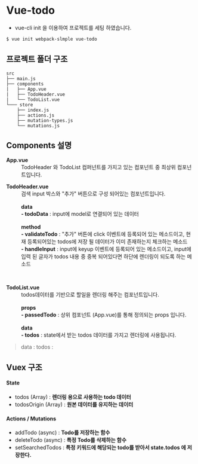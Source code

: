 # Vue-todo

* vue-cli init 을 이용하여 프로젝트를 세팅 하였습니다.

``` bash
$ vue init webpack-slmple vue-todo
```


## 프로젝트 폴더 구조
```
src
├── main.js
├── components
|   ├── App.vue
|   ├── TodoHeader.vue
|   └── TodoList.vue
└─── store
    ├── index.js
    ├── actions.js
    ├── mutation-types.js
    └── mutations.js
```

## Components 설명
<dl>
    <dt><b>App.vue</b></dt>
    <dd>
        TodoHeader 와 TodoList 컴퍼넌트를 가지고 있는 컴포넌트 중 최상위 컴포넌트입니다.
    </dd>
</dl>

<dl>
    <dt><b>TodoHeader.vue</b></dt>
    <dd>
        검색 input 박스와 "추가" 버튼으로 구성 되어있는 컴포넌트입니다.<br/><br/>
         <b>data</b><br/>
         <b>- todoData</b> : input에 model로 연결되어 있는 데이터<br/><br/>
         <b>method</b><br/>
         <b>- validateTodo</b> : "추가" 버튼에 click 이벤트에 등록되어 있는 메소드이고, 현재 등록되어있는 todos에 저장 될 데이터가 이미 존재하는지 체크하는 메소드<br/>
         <b>- handleInput</b> : input에 keyup 이벤트에 등록되어 있는 메소드이고, input에 입력 된 글자가 todos 내용 중 중복 되어있다면 하단에 렌더링이 되도록 하는 메소드
    </dd>
</dl>
<br/>
<dl>
    <dt><b>TodoList.vue</b></dt>
    <dd>
        todos데이터를 기반으로 할일을 렌더링 해주는 컴포넌트입니다.<br/><br/>
        <b>props</b><br/>
        <b>- passedTodo</b> : 상위 컴포넌트 (App.vue)를 통해 정의되는 props 입니다.<br/><br/>
        <b>data</b><br/>
        <b>- todos</b> : state에서 받는 todos 데이터를 가지고 렌더링에 사용됩니다.
    </dd>
</dl>


> data : todos :


## Vuex 구조
#### State
* todos (Array) : <b>렌더링 용으로 사용하는 todo 데이터</b>
* todosOrigin (Array) : <b>원본 데이터를 유지하는 데이터</b>

#### Actions / Mutations
* addTodo (async) : <b>Todo를 저장하는 함수</b>
* deleteTodo (async) : <b>특정 Todo를 삭제하는 함수</b>
* setSearchedTodos : <b>특정 키워드에 해당되는 todo를 받아서 state.todos 에 저장한다.</b>
